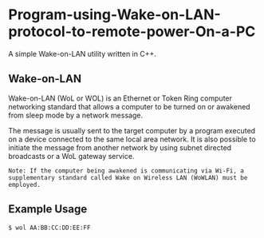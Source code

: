 # Program-using-Wake-on-LAN-protocol-to-remote-power-On-a-PC
A simple Wake-on-LAN utility written in C++.

## Wake-on-LAN
Wake-on-LAN (WoL or WOL) is an Ethernet or Token Ring computer networking standard that allows a computer to be turned on or awakened from sleep mode by a network message.

The message is usually sent to the target computer by a program executed on a device connected to the same local area network. It is also possible to initiate the message from another network by using subnet directed broadcasts or a WoL gateway service.

`Note: If the computer being awakened is communicating via Wi-Fi, a supplementary standard called Wake on Wireless LAN (WoWLAN) must be employed.`

## Example Usage

```
$ wol AA:BB:CC:DD:EE:FF
```
